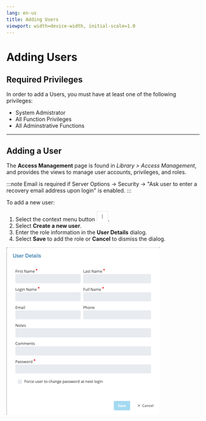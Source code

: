 ```yaml
---
lang: en-us
title: Adding Users
viewport: width=device-width, initial-scale=1.0
---
```


# Adding Users

## Required Privileges

In order to add a Users, you must have at least one of the following privileges:

- System Admistrator
- All Function Privileges
- All Adminstrative Functions

---

## Adding a User

The **Access Management** page is found in _Library > Access Management_, and provides the views to manage user accounts, privileges, and roles.

:::note
Email is required if Server Options -> Security -> "Ask user to enter a recovery email address upon login" is enabled. 
:::

To add a new user:

1. Select the context menu button ![Context Menu Button](../../../../../../Resources/Images/SM/Library/AccessManagement/context-menu.png 'Context Menu Button').
2. Select **Create a new user**.
3. Enter the role information in the **User Details** dialog.
4. Select **Save** to add the role or **Cancel** to dismiss the dialog.

![User Details](../../../../../../Resources/Images/SM/Library/AccessManagement/user-details.png 'User Details')
